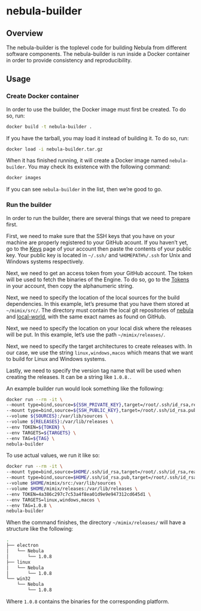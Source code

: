 nebula-builder
==============


Overview
--------

The nebula-builder is the toplevel code for building Nebula from different software components. The nebula-builder is run inside a Docker container in order to provide consistency and reproducibility.


Usage
-----


### Create Docker container

In order to use the builder, the Docker image must first be created. To do so, run:

```bash
docker build -t nebula-builder .
```

If you have the tarball, you may load it instead of building it. To do so, run:

```bash
docker load -i nebula-builder.tar.gz
```

When it has finished running, it will create a Docker image named `nebula-builder`. You may check its existence with the following command:

```bash
docker images
```

If you can see `nebula-builder` in the list, then we’re good to go.


### Run the builder

In order to run the builder, there are several things that we need to prepare first.

First, we need to make sure that the SSH keys that you have on your machine are properly registered to your GitHub acount. If you haven’t yet, go to the [Keys](https://github.com/settings/keys) page of your account then paste the contents of your public key. Your public key is located in `~/.ssh/` and `%HOMEPATH%/.ssh` for Unix and Windows systems respectively.

Next, we need to get an access token from your GitHub account. The token will be used to fetch the binaries of the Engine. To do so, go to the [Tokens](https://github.com/settings/tokens) in your account, then copy the alphanumeric string.

Next, we need to specify the location of the local sources for the build dependencies. In this example, let’s presume that you have them stored at `~/mimix/src/`. The directory must contain the local git repositories of [nebula](https://github.com/themimixcompany/nebula) and [local-world](https://github.com/themimixcompany/local-world), with the same exact names as found on GitHub.

Next, we need to specify the location on your local disk where the releases will be put. In this example, let’s use the path `~/mimix/releases/`.

Next, we need to specify the target architectures to create releases with. In our case, we use the string `linux,windows,macos` which means that we want to build for Linux and Windows systems.

Lastly, we need to specify the version tag name that will be used when creating the releases. It can be a string like `1.0.8.`.

An example builder run would look something like the following:

```bash
docker run --rm -it \
--mount type=bind,source=${SSH_PRIVATE_KEY},target=/root/.ssh/id_rsa,readonly \
--mount type=bind,source=${SSH_PUBLIC_KEY},target=/root/.ssh/id_rsa.pub,readonly \
--volume ${SOURCES}:/var/lib/sources \
--volume ${RELEASES}:/var/lib/releases \
--env TOKEN=${TOKEN} \
--env TARGETS=${TARGETS} \
--env TAG=${TAG} \
nebula-builder
```

To use actual values, we run it like so:

```bash
docker run --rm -it \
--mount type=bind,source=$HOME/.ssh/id_rsa,target=/root/.ssh/id_rsa,readonly \
--mount type=bind,source=$HOME/.ssh/id_rsa.pub,target=/root/.ssh/id_rsa.pub,readonly \
--volume $HOME/mimix/src:/var/lib/sources \
--volume $HOME/mimix/releases:/var/lib/releases \
--env TOKEN=4a386c297c7c53a4f8ea01d9e9e947312cd645d1 \
--env TARGETS=linux,windows,macos \
--env TAG=1.0.8 \
nebula-builder
```

When the command finishes, the directory `~/mimix/releases/` will have a structure like the following:

```bash
.
├── electron
│   └── Nebula
│       └── 1.0.8
├── linux
│   └── Nebula
│       └── 1.0.8
└── win32
    └── Nebula
        └── 1.0.8
```

Where `1.0.8` contains the binaries for the corresponding platform.
